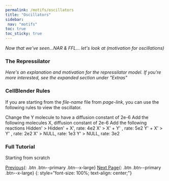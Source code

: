 ```yaml
---
permalink: /motifs/oscillators
title: "Oscillators"
sidebar: 
 nav: "motifs"
toc: true
toc_sticky: true
---
```


*Now that we've seen...NAR & FFL... let's look at (motivation for oscillations)*

### The Repressilator

*Here's an explanation and motivation for the repressilator model. If you're more interested, see the expanded section under "Extras"*

### CellBlender Rules

If you are starting from the *file-name* file from *page-link*, you can use the following rules to view the oscillator.  

Change the Y molecule to have a diffusion constant of 2e-6
Add the following molecules
X, diffusion constant of 2e-6
Add the following reactions
Hidden' > Hidden' + X', rate: 4e2
X' > X' + Y' , rate: 5e2
Y' + X' > Y' , rate: 2e2
X' > NULL, rate: 1e3
Y' > NULL, rate: 3e2

### Full Tutorial

Starting from scratch

[Previous](feed){: .btn .btn--primary .btn--x-large} [Next Page](#){: .btn .btn--primary .btn--x-large}
{: style="font-size: 100%; text-align: center;"}


